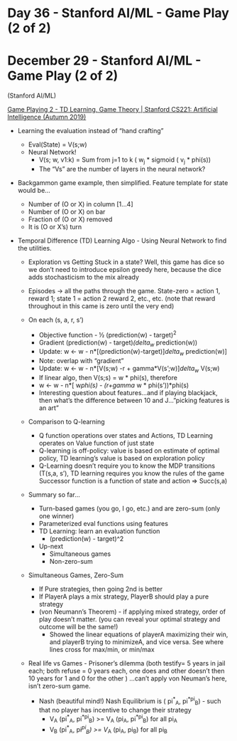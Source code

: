 # Day 36 -  Stanford AI/ML - Game Play (2 of 2)

# December 29 - Stanford AI/ML - Game Play (2 of 2)

(Stanford AI/ML)

[Game Playing 2 - TD Learning, Game Theory | Stanford CS221: Artificial Intelligence (Autumn 2019)](https://youtu.be/WoFwXj4p4Sc?si=X_cQ_T1CSTf-j7um)
* Learning the evaluation instead of “hand crafting”
    * Eval(State) = V(s;w)
    * Neural Network!
        * V(s; w, v1:k) = Sum from j=1 to k ( w<sub>j</sub> * sigmoid ( v<sub>j</sub> * phi(s))
        * The “Vs” are the number of layers in the neural network?
* Backgammon game example, then simplified. Feature template for state would be…
    * Number of (O or X) in column [1…4]
    * Number of (O or X) on bar
    * Fraction of (O or X) removed
    * It is (O or X’s) turn
 
* Temporal Difference (TD) Learning Algo - Using Neural Network to find the utilities. 
    * Exploration vs Getting Stuck in a state?  Well, this game has dice so we don’t need to introduce epsilon greedy here, because the dice adds stochasticism to the mix already
    * Episodes → all the paths through the game. State-zero = action 1, reward 1; state 1 = action 2 reward 2, etc., etc. (note that reward throughout in this came is zero until the very end)
    * On each (s, a, r, s’)
        * Objective function - ½ (prediction(w) - target)<sup>2</sup>
        * Gradient (prediction(w) - target)*(delta<sub>w</sub>* prediction(w))
        * Update:  w ← w - n*[(prediction(w)-target)]*delta<sub>w</sub>* prediction(w)]
        * Note: overlap with “gradient”
        * Update:  w ← w - n*[V(s;w) -r + gamma*V(s’;w)]*delta<sub>w</sub>* V(s;w)
        * If linear algo, then V(s;s) = w * phi(s), therefore
        * w ← w - n*[ w*phi(s) - (r+gamma* w * phi(s’))*phi(s)
        * Interesting question about features…and if playing blackjack, then what’s the difference between 10 and J…”picking features is an art”
    * Comparison to Q-learning
        * Q function operations over states and Actions, TD Learning operates on Value function of just state
        * Q-learning is off-policy: value is based on estimate of optimal policy, TD learning’s value is based on exploration policy
        * Q-Learning doesn’t require you to know the MDP transitions (T(s,a, s’), TD learning requires you know the rules of the game Successor function is a function of state and action => Succ(s,a)
    * Summary so far…
        * Turn-based games (you go, I go, etc.) and are zero-sum (only one winner)
        * Parameterized eval functions using features
        * TD Learning: learn an evaluation function
            * (prediction(w) - target)^2
        * Up-next
            * Simultaneous games
            * Non-zero-sum
    
    * Simultaneous Games, Zero-Sum
        * If Pure strategies, then going 2nd is better
        * If PlayerA plays a mix strategy, PlayerB should play a pure strategy 
        * (von Neumann’s Theorem) - if applying mixed strategy, order of play doesn’t matter. (you can reveal your optimal strategy and outcome will be the same!)
            * Showed the linear equations of playerA maximizing their win, and playerB trying to minimizeA, and vice versa. See where lines cross for max/min, or min/max
            
    * Real life vs Games - Prisoner’s dilemma (both testify= 5 years in jail each; both refuse = 0 years each, one does and other doesn’t then 10 years for 1 and 0 for the other ) …can’t apply von Neuman’s here, isn’t zero-sum game.
        * Nash (beautiful mind!) Nash Equilibrium is ( pi<sup>*</sup><sub>A</sub>, pi<sup>*pi</sup><sub>B</sub>) - such that no player has incentive to change their strategy
            * V<sub>A</sub> (pi<sup>*</sup><sub>A</sub>, pi<sup>*pi</sup><sub>B</sub>) >= V<sub>A</sub> (pi<sub>A</sub>, pi<sup>*pi</sup><sub>B</sub>) for all pi<sub>A</sub>
            * V<sub>B</sub> (pi<sup>*</sup><sub>A</sub>, pi<sup>*pi</sup><sub>B</sub>) >= V<sup>*</sup><sub>A</sub> (pi<sub>A</sub>, pi<sub>B</sub>) for all pi<sub>B</sub>



